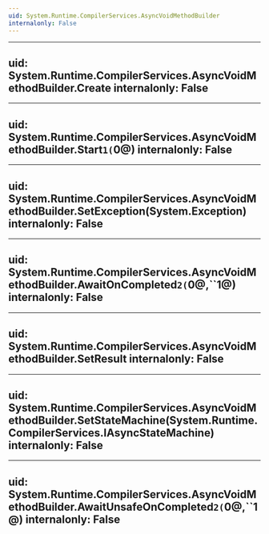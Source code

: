 ```yaml
---
uid: System.Runtime.CompilerServices.AsyncVoidMethodBuilder
internalonly: False
---
```


---
uid: System.Runtime.CompilerServices.AsyncVoidMethodBuilder.Create
internalonly: False
---

---
uid: System.Runtime.CompilerServices.AsyncVoidMethodBuilder.Start``1(``0@)
internalonly: False
---

---
uid: System.Runtime.CompilerServices.AsyncVoidMethodBuilder.SetException(System.Exception)
internalonly: False
---

---
uid: System.Runtime.CompilerServices.AsyncVoidMethodBuilder.AwaitOnCompleted``2(``0@,``1@)
internalonly: False
---

---
uid: System.Runtime.CompilerServices.AsyncVoidMethodBuilder.SetResult
internalonly: False
---

---
uid: System.Runtime.CompilerServices.AsyncVoidMethodBuilder.SetStateMachine(System.Runtime.CompilerServices.IAsyncStateMachine)
internalonly: False
---

---
uid: System.Runtime.CompilerServices.AsyncVoidMethodBuilder.AwaitUnsafeOnCompleted``2(``0@,``1@)
internalonly: False
---

